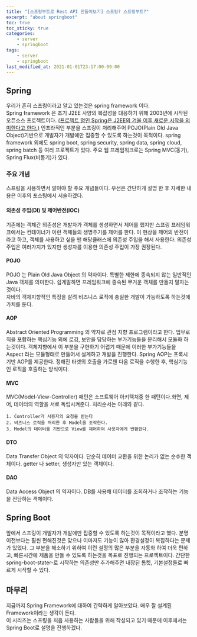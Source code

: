 ```yaml
---
title: "[스프링부트로 Rest API 만들어보기] 스프링? 스프링부트?"
excerpt: "about springboot"
toc: true
toc_sticky: true
categories:
    - server
    - springboot
tags:
    - server
    - springboot
last_modified_at: 2021-01-01T23:17:00-09:00
---
```

## Spring
우리가 흔히 스프링이라고 알고 있는것은 spring framework 이다.  
Spring framework 은 초기 J2EE 사양의 복잡성을 대응하기 위해 2003년에 시작된 오픈소스 프로젝트이다.
[(프로젝트 명인 Spring은 J2EE의 겨울 이후 새로운 시작을 의미한다고 한다.)](https://spring.io/blog/2006/11/09/spring-framework-the-origins-of-a-project-and-a-name)
인프라적인 부분을 스프링이 처리해주어 POJO(Plain Old Java Object)기반으로 개발자가 개발에만 집중할 수 있도록 하는것이 목적이다.
spring framework 외에도 spring boot, spring security, spring data, spring cloud, spring batch 등 여러 프로젝트가 있다.
주요 웹 프레임워크로는 Spring MVC(동기), Spring Flux(비동기)가 있다.

### 주요 개념
스프링을 사용하면서 알아야 할 주요 개념들이다. 우선은 간단하게 설명 한 후 자세한 내용은 이후의 포스팅에서 서술하겠다.
#### 의존성 주입(DI) 및 제어반전(IOC)
기존에는 객체간 의존성은 개발자가 객체를 생성하면서 제어를 했지만 스프링 프레임워크에서는 컨테이너가 이런 객체들의 생명주기를 제어를 한다. 
이 현상을 제어의 반전이라고 하고, 객체를 사용하고 싶을 땐 해당클래스에 의존성 주입을 해서 사용한다. 의존성 주입은 여러가지가 있지만 생성자를 이용한 의존성 주입이 가장 권장된다.
#### POJO
POJO 는 Plain Old Java Object 의 약자이다. 특별한 제한에 종속되지 않는 일반적인 Java 객체를 의미한다. 쉽게말하면 프레임워크에 종속된 무거운 객체를 만들지 말자는 것이다.  
자바의 객체지향적인 특징을 살려 비즈니스 로직에 충실한 개발이 가능하도록 하는것에 가치를 둔다.
#### AOP
Abstract Oriented Programming 의 약자로 관점 지향 프로그램이라고 한다. 업무로직을 포함하는 핵심기능 외에 로깅, 보안을 담당하는 부가기능들을 분리해서 모듈화 하는것이다.
객체지향에서 이 부분을 구현하기 어렵기 때문에 이러한 부가기능들을 Aspect 라는 모듈형태로 만들어서 설계하고 개발을 진행한다. Spring AOP는 프록시 기반 AOP를 제공한다.
정해진 타겟의 호출을 가로챈 다음 로직을 수행한 후, 핵심기능인 로직을 호출하는 방식이다. 
#### MVC
MVC(Model-View-Controller) 패턴은 소프트웨어 아키텍처중 한 패턴이다.화면, 제어, 데이터의 역할을 서로 독립시켜준다.
처리순서는 아래와 같다.
```
1. Controller가 사용자의 요청을 받는다
2. 비즈니스 로직을 처리한 후 Model을 조작한다.
3. Model의 데이터를 기반으로 View를 제어하여 사용자에게 반환한다.
```
#### DTO
Data Transfer Object 의 약자이다. 단순히 데이터 교환을 위한 논리가 없는 순수한 객체이다. getter 나 setter, 생성자만 있는 객체이다.
#### DAO
Data Access Object 의 약자이다. DB를 사용해 데이터를 조회하거나 조작하는 기능을 전담하는 객체이다. 

## Spring Boot
앞에서 스프링이 개발자가 개발에만 집중할 수 있도록 하는것이 목적이라고 했다. 분명 이전보다는 훨씬 편해진것은 맞으나 이마저도 기능이 많아 환경설정이 복잡하다는 문제가 있었다.
그 부분을 해소하기 위하여 이런 설정의 많은 부분을 자동화 하여 더욱 편하고, 빠른시간에 제품을 만들 수 있도록 하는것을 목표로 진행되는 프로젝트이다.
간단한 spring-boot-stater-로 시작하는 의존성만 추가해주면 내장된 톰켓, 기본설정들로 빠르게 시작할 수 있다.

## 마무리
지금까지 Spring Framework에 대하여 간략하게 알아보았다. 매우 잘 설계된 Framework이라는 생각이 든다.  
이 시리즈는 스프링을 처음 사용하는 사람들을 위해 작성되고 있기 때문에 이후에서는 Spring Boot로 설명을 진행하겠다.